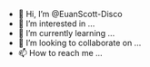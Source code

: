 - 👋 Hi, I’m @EuanScott-Disco
- 👀 I’m interested in ...
- 🌱 I’m currently learning ...
- 💞️ I’m looking to collaborate on ...
- 📫 How to reach me ...

<!---
EuanScott-Disco/EuanScott-Disco is a ✨ special ✨ repository because its `README.md` (this file) appears on your GitHub profile.
You can click the Preview link to take a look at your changes.
--->

